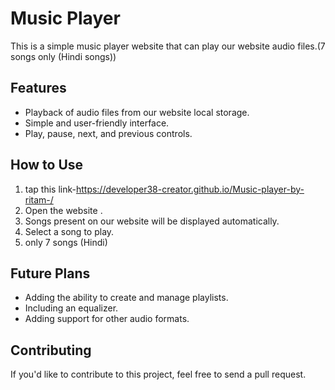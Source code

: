 # Music Player

This is a simple music player website that can play our website audio files.(7 songs only (Hindi songs))

## Features

* Playback of audio files from our website local storage.
* Simple and user-friendly interface.
* Play, pause, next, and previous controls.

## How to Use

1.  tap this link-https://developer38-creator.github.io/Music-player-by-ritam-/
2.  Open the website .
3.  Songs present on our website  will be displayed automatically.
4.  Select a song to play.
5. only 7 songs (Hindi)

## Future Plans

* Adding the ability to create and manage playlists.
* Including an equalizer.
* Adding support for other audio formats.

## Contributing

If you'd like to contribute to this project, feel free to send a pull request.
